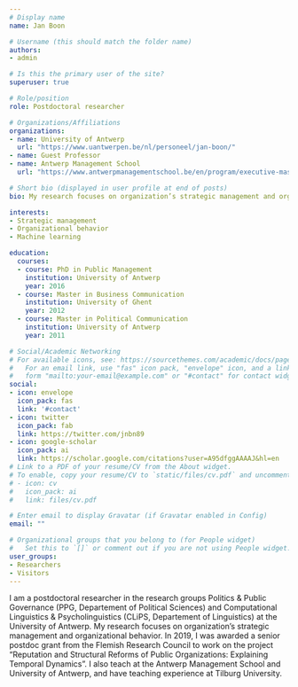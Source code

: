 ```yaml
---
# Display name
name: Jan Boon

# Username (this should match the folder name)
authors:
- admin

# Is this the primary user of the site?
superuser: true

# Role/position
role: Postdoctoral researcher

# Organizations/Affiliations
organizations:
- name: University of Antwerp
  url: "https://www.uantwerpen.be/nl/personeel/jan-boon/"
- name: Guest Professor
- name: Antwerp Management School
  url: "https://www.antwerpmanagementschool.be/en/program/executive-master-public-management"

# Short bio (displayed in user profile at end of posts)
bio: My research focuses on organization’s strategic management and organizational behavior. 

interests:
- Strategic management
- Organizational behavior
- Machine learning

education:
  courses:
  - course: PhD in Public Management
    institution: University of Antwerp
    year: 2016
  - course: Master in Business Communication
    institution: University of Ghent
    year: 2012
  - course: Master in Political Communication
    institution: University of Antwerp
    year: 2011

# Social/Academic Networking
# For available icons, see: https://sourcethemes.com/academic/docs/page-builder/#icons
#   For an email link, use "fas" icon pack, "envelope" icon, and a link in the
#   form "mailto:your-email@example.com" or "#contact" for contact widget.
social:
- icon: envelope
  icon_pack: fas
  link: '#contact'
- icon: twitter
  icon_pack: fab
  link: https://twitter.com/jnbn89
- icon: google-scholar
  icon_pack: ai
  link: https://scholar.google.com/citations?user=A95dfggAAAAJ&hl=en
# Link to a PDF of your resume/CV from the About widget.
# To enable, copy your resume/CV to `static/files/cv.pdf` and uncomment the lines below.
# - icon: cv
#   icon_pack: ai
#   link: files/cv.pdf

# Enter email to display Gravatar (if Gravatar enabled in Config)
email: ""

# Organizational groups that you belong to (for People widget)
#   Set this to `[]` or comment out if you are not using People widget.
user_groups:
- Researchers
- Visitors
---
```


I am a postdoctoral researcher in the research groups Politics & Public Governance (PPG, Departement of Political Sciences) and Computational Linguistics & Psycholinguistics (CLiPS, Departement of Linguistics) at the University of Antwerp. My research focuses on organization’s strategic management and organizational behavior. In 2019, I was awarded a senior postdoc grant from the Flemish Research Council to work on the project “Reputation and Structural Reforms of Public Organizations: Explaining Temporal Dynamics”. I also teach at the Antwerp Management School and University of Antwerp, and have teaching experience at Tilburg University.  
